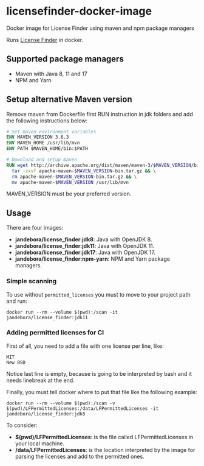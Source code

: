 # licensefinder-docker-image
Docker image for License Finder using maven and npm package managers

Runs [License Finder](https://github.com/pivotal/LicenseFinder) in docker.

## Supported package managers
* Maven with Java 8, 11 and 17
* NPM and Yarn

## Setup alternative Maven version
Remove maven from Dockerfile first RUN instruction in jdk folders and add the following instructions below:

```dockerfile
# Set maven environment variables
ENV MAVEN_VERSION 3.6.3
ENV MAVEN_HOME /usr/lib/mvn
ENV PATH $MAVEN_HOME/bin:$PATH

# Download and setup maven
RUN wget http://archive.apache.org/dist/maven/maven-3/$MAVEN_VERSION/binaries/apache-maven-$MAVEN_VERSION-bin.tar.gz && \
  tar -zxvf apache-maven-$MAVEN_VERSION-bin.tar.gz && \
  rm apache-maven-$MAVEN_VERSION-bin.tar.gz && \
  mv apache-maven-$MAVEN_VERSION /usr/lib/mvn
```
MAVEN_VERSION must be your preferred version.

## Usage
There are four images:

* **jandebora/license_finder:jdk8**: Java with OpenJDK 8.
* **jandebora/license_finder:jdk11**: Java with OpenJDK 11.
* **jandebora/license_finder:jdk17**: Java with OpenJDK 17.
* **jandebora/license_finder:npm-yarn**: NPM and Yarn package managers.

### Simple scanning

To use without ```permitted_licenses``` you must to move to your project path and run:
```
docker run --rm --volume $(pwd):/scan -it jandebora/license_finder:jdk11
```

### Adding permitted licenses for CI
First of all, you need to add a file with one license per line, like:

```
MIT
New BSD

```

Notice last line is empty, because is going to be interpreted by bash and it needs linebreak at the end.

Finally, you must tell docker where to put that file like the following example:

```
docker run --rm --volume $(pwd):/scan -v $(pwd)/LFPermittedLicenses:/data/LFPermittedLicenses -it jandebora/license_finder:jdk8
```

To consider:

* **$(pwd)/LFPermittedLicenses**: is the file called LFPermittedLicenses in your local machine.
* **/data/LFPermittedLicenses**: is the location interpreted by the image for parsing the licenses and add to the permitted ones.